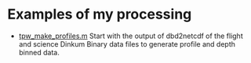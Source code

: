 # Examples of my processing

- [tpw_make_profiles.m](tpw_make_profiles.m) Start with the output of dbd2netcdf of the flight and science Dinkum Binary data files to generate profile and depth binned data.
